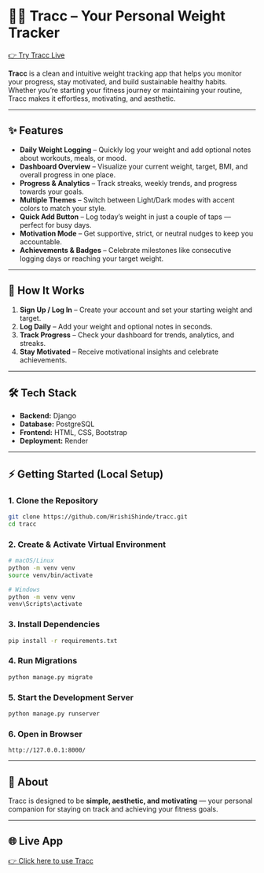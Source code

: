 # 🏋️‍♂️ Tracc – Your Personal Weight Tracker

[👉 Try Tracc Live](https://tracc-crht.onrender.com/)

**Tracc** is a clean and intuitive weight tracking app that helps you monitor your progress, stay motivated, and build sustainable healthy habits. Whether you’re starting your fitness journey or maintaining your routine, Tracc makes it effortless, motivating, and aesthetic.  

---

## ✨ Features

- **Daily Weight Logging** – Quickly log your weight and add optional notes about workouts, meals, or mood.  
- **Dashboard Overview** – Visualize your current weight, target, BMI, and overall progress in one place.  
- **Progress & Analytics** – Track streaks, weekly trends, and progress towards your goals.  
- **Multiple Themes** – Switch between Light/Dark modes with accent colors to match your style.  
- **Quick Add Button** – Log today’s weight in just a couple of taps — perfect for busy days.  
- **Motivation Mode** – Get supportive, strict, or neutral nudges to keep you accountable.  
- **Achievements & Badges** – Celebrate milestones like consecutive logging days or reaching your target weight.  

---

## 🚀 How It Works

1. **Sign Up / Log In** – Create your account and set your starting weight and target.  
2. **Log Daily** – Add your weight and optional notes in seconds.  
3. **Track Progress** – Check your dashboard for trends, analytics, and streaks.  
4. **Stay Motivated** – Receive motivational insights and celebrate achievements.  

---

## 🛠 Tech Stack

- **Backend:** Django  
- **Database:** PostgreSQL  
- **Frontend:** HTML, CSS, Bootstrap  
- **Deployment:** Render  

---

## ⚡ Getting Started (Local Setup)

### 1. Clone the Repository
```bash
git clone https://github.com/HrishiShinde/tracc.git
cd tracc
```

### 2. Create & Activate Virtual Environment
```bash
# macOS/Linux
python -m venv venv
source venv/bin/activate

# Windows
python -m venv venv
venv\Scripts\activate
```

### 3. Install Dependencies
```bash
pip install -r requirements.txt
```

### 4. Run Migrations
```bash
python manage.py migrate
```

### 5. Start the Development Server
```bash
python manage.py runserver
```

### 6. Open in Browser
```
http://127.0.0.1:8000/
```

---

## 📌 About

Tracc is designed to be **simple, aesthetic, and motivating** — your personal companion for staying on track and achieving your fitness goals.  

---

## 🌐 Live App

[👉 Click here to use Tracc](https://tracc-crht.onrender.com/)

